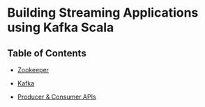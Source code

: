 # Building Streaming Applications using Kafka Scala

## Table of Contents

- [Zookeeper](docs/zookeeper.md)

- [Kafka](docs/kafka.md)

- [Producer & Consumer APIs](docs/producer-consumer-apis.md)